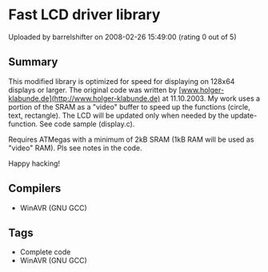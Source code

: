 # Fast LCD driver library

Uploaded by barrelshifter on 2008-02-26 15:49:00 (rating 0 out of 5)

## Summary

This modified library is optimized for speed for displaying on 128x64 displays or larger. The original code was written by [www.holger-klabunde.de](http://www.holger-klabunde.de) at 11.10.2003. My work uses a portion of the SRAM as a "video" buffer to speed up the functions (circle, text, rectangle). The LCD will be updated only when needed by the update-function. See code sample (display.c).  

Requires ATMegas with a minimum of 2kB SRAM (1kB RAM will be used as "video" RAM). Pls see notes in the code.  

Happy hacking!

## Compilers

- WinAVR (GNU GCC)

## Tags

- Complete code
- WinAVR (GNU GCC)
